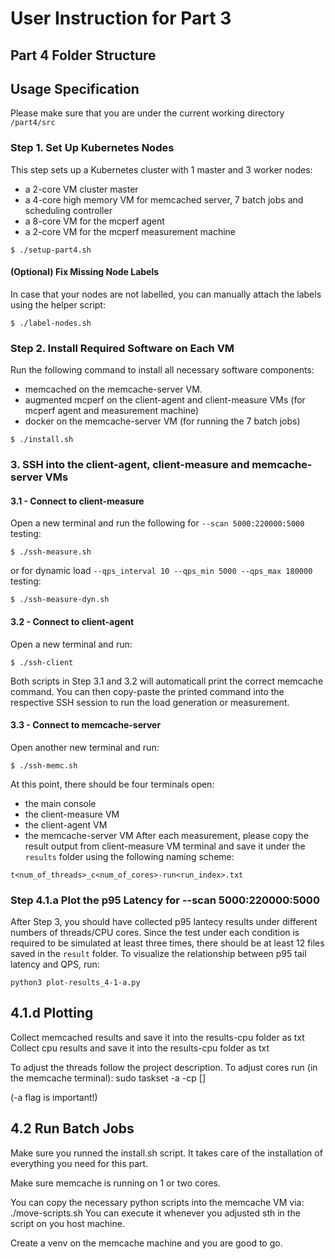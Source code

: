 # User Instruction for Part 3

## Part 4 Folder Structure

## Usage Specification
Please make sure that you are under the current working directory ```/part4/src```

### Step 1. Set Up Kubernetes Nodes
This step sets up a Kubernetes cluster with 1 master and 3 worker nodes:
 - a 2-core VM cluster master
 - a 4-core high memory VM for memcached server, 7 batch jobs and scheduling controller
 - a 8-core VM for the mcperf agent
 - a 2-core VM for the mcperf measurement machine
```
$ ./setup-part4.sh
```
#### (Optional) Fix Missing Node Labels
In case that your nodes are not labelled, you can manually attach the labels using the helper script:
```
$ ./label-nodes.sh
```

### Step 2. Install Required Software on Each VM
Run the following command to install all necessary software components:
 - memcached on the memcache-server VM.
 - augmented mcperf on the client-agent and client-measure VMs (for mcperf agent and measurement machine)
 - docker on the memcache-server VM (for running the 7 batch jobs)
```
$ ./install.sh
```

###  3. SSH into the client-agent, client-measure and memcache-server VMs
#### 3.1 - Connect to client-measure
Open a new terminal and run the following for ```--scan 5000:220000:5000``` testing:
```
$ ./ssh-measure.sh
```
or for dynamic load ```--qps_interval 10 --qps_min 5000 --qps_max 180000``` testing:
```
$ ./ssh-measure-dyn.sh
```
#### 3.2 - Connect to client-agent
Open a new terminal and run:
```
$ ./ssh-client
```
Both scripts in Step 3.1 and 3.2 will automaticall print the correct memcache command. You can then copy-paste the printed command into the respective SSH session to run the load generation or measurement.
#### 3.3 - Connect to memcache-server
Open another new terminal and run:
```
$ ./ssh-memc.sh
```
At this point, there should be four terminals open:
 - the main console
 - the client-measure VM
 - the client-agent VM
 - the memcache-server VM
After each measurement, please copy the result output from client-measure VM terminal and save it under the ```results``` folder using the following naming scheme:
```
t<num_of_threads>_c<num_of_cores>-run<run_index>.txt
```

### Step 4.1.a Plot the p95 Latency for --scan 5000:220000:5000
After Step 3, you should have collected p95 lantecy results under different numbers of threads/CPU cores. Since the test under each condition is required to be simulated at least three times, there should be at least 12 files saved in the ```result``` folder.
To visualize the relationship between p95 tail latency and QPS, run:
```
python3 plot-results_4-1-a.py
```

## 4.1.d Plotting 
Collect memcached results and save it into the results-cpu folder as txt
Collect cpu results and save it into the results-cpu folder as txt

To adjust the threads follow the project description.
To adjust cores run (in the memcache terminal):
sudo taskset -a -cp [<cores as list>] <PID-MEMCACHED>

(-a flag is important!)


## 4.2 Run Batch Jobs 
Make sure you runned the install.sh script.
It takes care of the installation of everything you need for this part.

Make sure memcache is running on 1 or two cores.

You can copy the necessary python scripts into the memcache VM via:
./move-scripts.sh
You can execute it whenever you adjusted sth in the script on you host machine.

Create a venv on the memcache machine and you are good to go.





